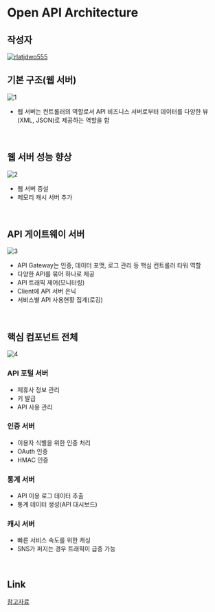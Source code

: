 # **Open API Architecture**

## 작성자
[![rlatjdwo555](https://avatars0.githubusercontent.com/u/28692938?s=100&v=4)](https://github.com/rlatjdwo555)

## 기본 구조(웹 서버)
![1](https://user-images.githubusercontent.com/28692938/67554171-ca498580-f749-11e9-95e6-a2f346d8a38e.PNG)

- 웹 서버는 컨트롤러의 역할로서 API 비즈니스 서버로부터 데이터를 다양한 뷰(XML, JSON)로 제공하는 역할을 함 
<br>

## 웹 서버 성능 향상
![2](https://user-images.githubusercontent.com/28692938/67554525-8efb8680-f74a-11e9-92a6-bc9f29e9e22c.PNG)
- 웹 서버 증설
- 메모리 캐시 서버 추가
<br>

## API 게이트웨이 서버
![3](https://user-images.githubusercontent.com/28692938/67555248-e0f0dc00-f74b-11e9-940c-2f1db9ee4335.PNG)
- API Gateway는 인증, 데이터 포맷, 로그 관리 등 핵심 컨트롤러 타워 역할
- 다양한 API를 묶어 하나로 제공
- API 트래픽 제어(모니터링) 
- Client에 API 서버 은닉
- 서비스별 API 사용현황 집계(로깅)
<br>

## 핵심 컴포넌트 전체
![4](https://user-images.githubusercontent.com/28692938/67555921-337ec800-f74d-11e9-9e7e-36ad3d12e6f4.PNG)
### API 포털 서버
- 제휴사 정보 관리
- 키 발급
- API 사용 관리
### 인증 서버
- 이용자 식별을 위한 인증 처리
- OAuth 인증
- HMAC 인증
### 통계 서버
- API 이용 로그 데이터 추출
- 통계 데이터 생성(API 대시보드)
### 캐시 서버
- 빠른 서비스 속도를 위한 캐싱
- SNS가 퍼지는 경우 트래픽이 급증 가능
<br>

## Link
[참고자료](http://kosta.or.kr/mail/2014/download/Track3-9_2014Architect.pdf)  


